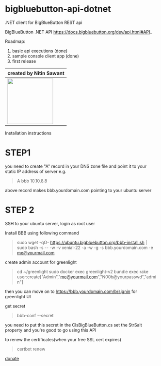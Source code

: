 # bigbluebutton-api-dotnet
.NET client for BigBlueButton REST api

BigBlueButton .NET API
https://docs.bigbluebutton.org/dev/api.html#API_

Roadmap:
1. basic api executions (done)
2. sample console client app (done)
3. first release 

| created by Nitin Sawant  |
|------------|
| <img src="https://www.google.com/a/cpanel/nitinsawant.com/images/logo.gif?service=google_gsuite" width="150"> |


Installation instructions
# STEP1
you need to create "A" record in your DNS zone file and point it to your static IP address of server
e.g. 
> A  bbb  10.10.8.8

above record makes bbb.yourdomain.com pointing to your ubuntu server

# STEP 2
SSH to your ubuntu server, login as root user

Install BBB using following command
> sudo wget -qO- https://ubuntu.bigbluebutton.org/bbb-install.sh | sudo bash -s -- -w -v xenial-22 -a -w -g -s bbb.yourdomain.com -e me@yourmail.com

create admin account for greenlight
> cd ~/greenlight
> sudo docker exec greenlight-v2 bundle exec rake user:create["Admin","me@yourmail.com","N00b@yourpasswd","admin"]

then you can move on to https://bbb.yourdomain.com/b/signin for greenlight UI

get secret
> bbb-conf --secret

you need to put this secret in the ClsBigBlueButton.cs set the StrSalt property and you're good to go using this API

to renew the certificates(when your free SSL cert expires)
> certbot renew 

[donate](https://paypal.me/nitinsa1?locale.x=en_GB)
